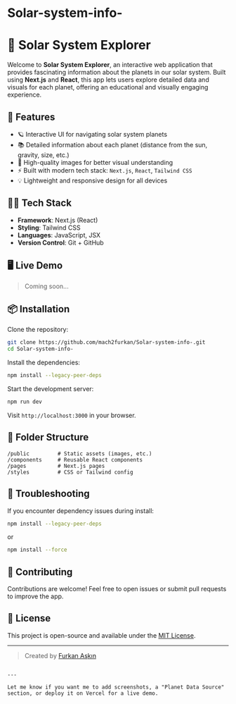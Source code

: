 # Solar-system-info-

# 🌌 Solar System Explorer

Welcome to **Solar System Explorer**, an interactive web application that provides fascinating information about the planets in our solar system. Built using **Next.js** and **React**, this app lets users explore detailed data and visuals for each planet, offering an educational and visually engaging experience.

## 🚀 Features

- 🪐 Interactive UI for navigating solar system planets  
- 📚 Detailed information about each planet (distance from the sun, gravity, size, etc.)  
- 📸 High-quality images for better visual understanding  
- ⚡ Built with modern tech stack: `Next.js`, `React`, `Tailwind CSS`  
- 💡 Lightweight and responsive design for all devices  

## 🧑‍💻 Tech Stack

- **Framework**: Next.js (React)
- **Styling**: Tailwind CSS
- **Languages**: JavaScript, JSX
- **Version Control**: Git + GitHub

## 🖥️ Live Demo

> Coming soon...

## 📦 Installation

Clone the repository:

```bash
git clone https://github.com/mach2furkan/Solar-system-info-.git
cd Solar-system-info-
```

Install the dependencies:

```bash
npm install --legacy-peer-deps
```

Start the development server:

```bash
npm run dev
```

Visit `http://localhost:3000` in your browser.

## 📁 Folder Structure

```
/public         # Static assets (images, etc.)
/components     # Reusable React components
/pages          # Next.js pages
/styles         # CSS or Tailwind config
```

## 🔧 Troubleshooting

If you encounter dependency issues during install:

```bash
npm install --legacy-peer-deps
```

or

```bash
npm install --force
```

## 🤝 Contributing

Contributions are welcome! Feel free to open issues or submit pull requests to improve the app.

## 📜 License

This project is open-source and available under the [MIT License](LICENSE).

---

> Created by [Furkan Aşkın](https://github.com/mach2furkan)
```

---

Let me know if you want me to add screenshots, a "Planet Data Source" section, or deploy it on Vercel for a live demo.
